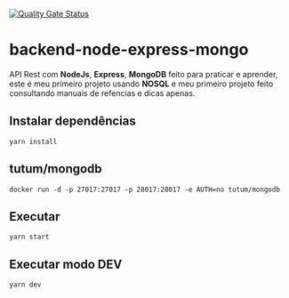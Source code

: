 [![Quality Gate Status](https://sonarcloud.io/api/project_badges/measure?project=AmauriOliveira_backend-node-express-mongo&metric=alert_status)](https://sonarcloud.io/dashboard?id=AmauriOliveira_backend-node-express-mongo)

# backend-node-express-mongo
API Rest com **NodeJs**, **Express**, **MongoDB** feito para praticar e aprender, este é meu primeiro projeto usando **NOSQL** e meu primeiro projeto feito consultando manuais de refencias e dicas apenas.

## Instalar dependências
`yarn install`

## tutum/mongodb
`docker run -d -p 27017:27017 -p 28017:28017 -e AUTH=no tutum/mongodb`

## Executar
`yarn start`

## Executar modo DEV
`yarn dev`